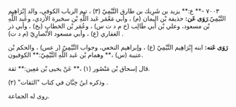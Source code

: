 ٧٠٠٣ -** ع:** يزيد بن شَرِيك بن طارق التَّيْمِيّ (٣) ، تيم الرباب الكوفي، والد إِبْرَاهِيم التَّيْمِيّ.**رَوَى عَن:** حذيفة بْن اليمان (م) ، وأبي مَعْمَر عَبد اللَّهِ بْن سخبرة الأزدي، وعَبد اللَّهِ بْن مسعود، وعلي بْن أَبي طَالِب (خ م د ت س) ، وعُمَر بْن الخطاب (بخ) ، وأبي ذر الغفاري (ع) ، وأبي مسعود الأَنْصارِيّ (م د ت) .

**رَوَى عَنه:** ابنه إِبْرَاهِيم التَّيْمِيّ (ع) ، وإبراهيم النخعي، وجواب التَّيْمِيّ (ر عس) ، والحكم بْن عتيبة (س) ،** وهمام بْن عَبد اللَّهِ التَّيْمِيّ:** الكوفيون.

قال إسحاق بْن مَنْصُور (١) ،** عَنْ يحيى بْن مَعِين:** ثقة.

وذكره ابنُ حِبَّان في كتاب "الثقات" (٢) .

روى له الجماعة.